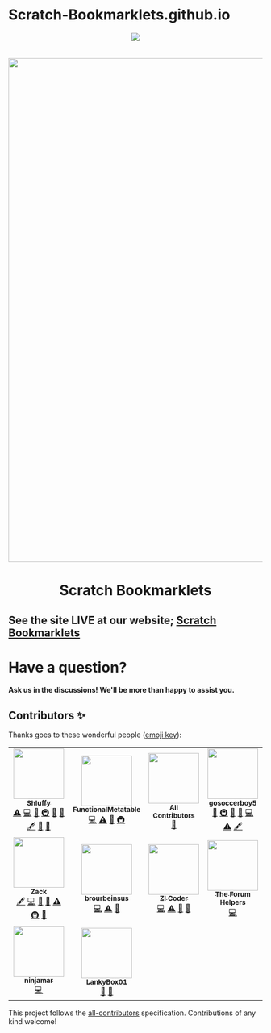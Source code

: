# Scratch-Bookmarklets.github.io

<!-- ALL-CONTRIBUTORS-BADGE:START - Do not remove or modify this section -->
<div align="center"><img src="https://img.shields.io/github/all-contributors/Scratch-Bookmarklets/Scratch-Bookmarklets.github.io?style=for-the-badge" align="center"></div>
<!-- ALL-CONTRIBUTORS-BADGE:END -->
<br/><br/>
<img src="https://user-images.githubusercontent.com/81493936/118314988-839db680-b4ba-11eb-970d-1a9d380a10af.png" width="1000">
<h1 align="center">Scratch Bookmarklets</h1>
<h2>See the site LIVE at our website; <a href="https://bit.ly/ScratchBookmarklets" title="Website">Scratch Bookmarklets</a></h2>

# Have a question?

#### Ask us in the discussions! We'll be more than happy to assist you.

## Contributors ✨

Thanks goes to these wonderful people ([emoji key](https://allcontributors.org/docs/en/emoji-key)):

<!-- ALL-CONTRIBUTORS-LIST:START - Do not remove or modify this section -->
<!-- prettier-ignore-start -->
<!-- markdownlint-disable -->
<table>
  <tr>
    <td align="center"><a href="http://github.com/shluffy/"><img src="https://avatars.githubusercontent.com/u/81823039?v=4?s=100" width="100px;" alt=""/><br /><sub><b>Shluffy</b></sub></a><br /><a href="https://github.com/Scratch-Bookmarklets/Scratch-Bookmarklets.github.io/commits?author=Shluffy" title="Tests">⚠️</a> <a href="https://github.com/Scratch-Bookmarklets/Scratch-Bookmarklets.github.io/commits?author=Shluffy" title="Code">💻</a> <a href="#design-Shluffy" title="Design">🎨</a> <a href="#infra-Shluffy" title="Infrastructure (Hosting, Build-Tools, etc)">🚇</a> <a href="https://github.com/Scratch-Bookmarklets/Scratch-Bookmarklets.github.io/issues?q=author%3AShluffy" title="Bug reports">🐛</a> <a href="#ideas-Shluffy" title="Ideas, Planning, & Feedback">🤔</a> <a href="#content-Shluffy" title="Content">🖋</a> <a href="#maintenance-Shluffy" title="Maintenance">🚧</a> <a href="#projectManagement-Shluffy" title="Project Management">📆</a></td>
    <td align="center"><a href="http://scratch.mit.edu/users/9gr"><img src="https://avatars.githubusercontent.com/u/67440879?v=4?s=100" width="100px;" alt=""/><br /><sub><b>FunctionalMetatable</b></sub></a><br /><a href="https://github.com/Scratch-Bookmarklets/Scratch-Bookmarklets.github.io/commits?author=FunctionalMetatable" title="Code">💻</a> <a href="https://github.com/Scratch-Bookmarklets/Scratch-Bookmarklets.github.io/commits?author=FunctionalMetatable" title="Tests">⚠️</a> <a href="#question-FunctionalMetatable" title="Answering Questions">💬</a> <a href="#infra-FunctionalMetatable" title="Infrastructure (Hosting, Build-Tools, etc)">🚇</a></td>
    <td align="center"><a href="https://allcontributors.org"><img src="https://avatars.githubusercontent.com/u/46410174?v=4?s=100" width="100px;" alt=""/><br /><sub><b>All Contributors</b></sub></a><br /><a href="https://github.com/Scratch-Bookmarklets/Scratch-Bookmarklets.github.io/commits?author=all-contributors" title="Documentation">📖</a></td>
    <td align="center"><a href="http://gosoccerboy5.github.io"><img src="https://avatars.githubusercontent.com/u/82768218?v=4?s=100" width="100px;" alt=""/><br /><sub><b>gosoccerboy5</b></sub></a><br /><a href="#design-gosoccerboy5" title="Design">🎨</a> <a href="#infra-gosoccerboy5" title="Infrastructure (Hosting, Build-Tools, etc)">🚇</a> <a href="https://github.com/Scratch-Bookmarklets/Scratch-Bookmarklets.github.io/issues?q=author%3Agosoccerboy5" title="Bug reports">🐛</a> <a href="#ideas-gosoccerboy5" title="Ideas, Planning, & Feedback">🤔</a> <a href="https://github.com/Scratch-Bookmarklets/Scratch-Bookmarklets.github.io/commits?author=gosoccerboy5" title="Code">💻</a> <a href="https://github.com/Scratch-Bookmarklets/Scratch-Bookmarklets.github.io/commits?author=gosoccerboy5" title="Tests">⚠️</a> <a href="#content-gosoccerboy5" title="Content">🖋</a></td>
  </tr>
  <tr>
    <td align="center"><a href="http://xitzdiamondx.github.io"><img src="https://avatars.githubusercontent.com/u/81493936?v=4?s=100" width="100px;" alt=""/><br /><sub><b>Zack</b></sub></a><br /><a href="#content-xItzDiamondx" title="Content">🖋</a> <a href="https://github.com/Scratch-Bookmarklets/Scratch-Bookmarklets.github.io/commits?author=xItzDiamondx" title="Code">💻</a> <a href="#design-xItzDiamondx" title="Design">🎨</a> <a href="https://github.com/Scratch-Bookmarklets/Scratch-Bookmarklets.github.io/issues?q=author%3AxItzDiamondx" title="Bug reports">🐛</a> <a href="https://github.com/Scratch-Bookmarklets/Scratch-Bookmarklets.github.io/commits?author=xItzDiamondx" title="Tests">⚠️</a> <a href="#infra-xItzDiamondx" title="Infrastructure (Hosting, Build-Tools, etc)">🚇</a> <a href="#maintenance-xItzDiamondx" title="Maintenance">🚧</a></td>
    <td align="center"><a href="https://scratch.mit.edu/users/brourbeinsus/"><img src="https://avatars.githubusercontent.com/u/79854224?v=4?s=100" width="100px;" alt=""/><br /><sub><b>brourbeinsus</b></sub></a><br /><a href="https://github.com/Scratch-Bookmarklets/Scratch-Bookmarklets.github.io/commits?author=brourbeinsus" title="Code">💻</a> <a href="https://github.com/Scratch-Bookmarklets/Scratch-Bookmarklets.github.io/commits?author=brourbeinsus" title="Tests">⚠️</a> <a href="#data-brourbeinsus" title="Data">🔣</a></td>
    <td align="center"><a href="https://zi-youtuber.github.io/My-Website-1/"><img src="https://avatars.githubusercontent.com/u/82158378?v=4?s=100" width="100px;" alt=""/><br /><sub><b>ZI Coder</b></sub></a><br /><a href="https://github.com/Scratch-Bookmarklets/Scratch-Bookmarklets.github.io/commits?author=ZI-Youtuber" title="Code">💻</a> <a href="https://github.com/Scratch-Bookmarklets/Scratch-Bookmarklets.github.io/commits?author=ZI-Youtuber" title="Tests">⚠️</a> <a href="https://github.com/Scratch-Bookmarklets/Scratch-Bookmarklets.github.io/issues?q=author%3AZI-Youtuber" title="Bug reports">🐛</a> <a href="https://github.com/Scratch-Bookmarklets/Scratch-Bookmarklets.github.io/commits?author=ZI-Youtuber" title="Documentation">📖</a></td>
    <td align="center"><a href="https://theforumhelpers.github.io/"><img src="https://avatars.githubusercontent.com/u/50533878?v=4?s=100" width="100px;" alt=""/><br /><sub><b>The Forum Helpers</b></sub></a><br /><a href="https://github.com/Scratch-Bookmarklets/Scratch-Bookmarklets.github.io/commits?author=theforumhelpers" title="Code">💻</a></td>
  </tr>
  <tr>
    <td align="center"><a href="https://ninjamar.repl.co"><img src="https://avatars.githubusercontent.com/u/70116773?v=4?s=100" width="100px;" alt=""/><br /><sub><b>ninjamar</b></sub></a><br /><a href="https://github.com/Scratch-Bookmarklets/Scratch-Bookmarklets.github.io/commits?author=ninjamar" title="Code">💻</a></td>
    <td align="center"><a href="http://lankybox01.glitch.me"><img src="https://avatars.githubusercontent.com/u/79767244?v=4?s=100" width="100px;" alt=""/><br /><sub><b>LankyBox01</b></sub></a><br /><a href="https://github.com/Scratch-Bookmarklets/Scratch-Bookmarklets.github.io/issues?q=author%3Acodeguy92" title="Bug reports">🐛</a> <a href="#ideas-codeguy92" title="Ideas, Planning, & Feedback">🤔</a></td>
  </tr>
</table>

<!-- markdownlint-restore -->
<!-- prettier-ignore-end -->

<!-- ALL-CONTRIBUTORS-LIST:END -->

This project follows the [all-contributors](https://github.com/all-contributors/all-contributors) specification. Contributions of any kind welcome!
